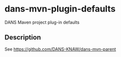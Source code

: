 dans-mvn-plugin-defaults
========================

DANS Maven project plug-in defaults

Description
-----------
See https://github.com/DANS-KNAW/dans-mvn-parent
